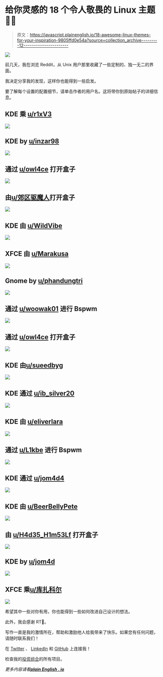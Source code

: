 # 给你灵感的 18 个令人敬畏的 Linux 主题🎨😍

> 原文：<https://javascript.plainenglish.io/18-awesome-linux-themes-for-your-inspiration-9805ffd0e54a?source=collection_archive---------12----------------------->

![](img/dce8cc1a83b109283119f2e6167e65a7.png)

前几天，我在浏览 Reddit，从 Unix 用户那里收藏了一些定制的、独一无二的界面。

我决定分享我的发现，这样你也能得到一些启发。

要了解每个设置的配置细节，请单击作者的用户名。这将带你到原始帖子的详细信息。

## KDE 乘 [u/r1xV3](https://www.reddit.com/r/unixporn/comments/q19c59/kde_my_first_rice/)

![](img/c23bf37c2906cba2e7e2e9edfd56e2de.png)

## KDE by [u/inzar98](https://www.reddit.com/r/unixporn/comments/bq2e4g/plasma_sweet_is_awesome/)

![](img/ab7b02b9782e51e51fb3e35a75d802fb.png)

## 通过 [u/owl4ce](https://www.reddit.com/r/unixporn/comments/jba8l9/openbox_joyful_desktop_v2/) 打开盒子

![](img/5457c59930628127bd7b09276a2ba12e.png)

## 由[u/郊区驱魔人](https://www.reddit.com/r/unixporn/comments/o9fa24/openbox_eww_not_again_its_pastel_once_more/)打开盒子

![](img/bfca86bffd5ea1d229afb27662c872bb.png)

## KDE 由 [u/WildVibe](https://www.reddit.com/r/unixporn/comments/f4pkx9/kde_5_first_rice_husband_convinced_me_to_try/)

![](img/03a560cc20c09ba9774726cd9699dfda.png)

## XFCE 由 [u/Marakusa](https://www.reddit.com/r/unixporn/comments/ptxf5n/xfce_mars_theme_o/)

![](img/55248e76bbcad0238397271773ee88ad.png)

## Gnome by [u/phandungtri](https://www.reddit.com/r/unixporn/comments/ls9edm/gnome_just_the_evening_after_raining/)

![](img/b35d18dcd96ac8b32ff4309aacea7078.png)

## 通过 [u/woowak01](https://www.reddit.com/r/unixporn/comments/no1we8/bspwm_dark_theme/) 进行 Bspwm

![](img/0c5aaf1d7526d538edea78b092e1a2ea.png)

## 通过 [u/owl4ce](https://www.reddit.com/r/unixporn/comments/lzardy/openbox_sakura_saber/) 打开盒子

![](img/6356602d7ab424073eedb22b672b1e8c.png)

## KDE 由[u/sueedbyg](https://www.reddit.com/r/unixporn/comments/f25ygg/kde_in_the_woods/)

![](img/7e0045ed27a9a26254f9974d9403f267.png)

## KDE 通过 [u/ib_silver20](https://www.reddit.com/r/unixporn/comments/oqlaah/kde_my_first_rice_as_a_noob_took_a_lot_of/)

![](img/9ddab2b78b13d2d9ed944b3f7ef94309.png)

## KDE 由 [u/eliverlara](https://www.reddit.com/r/unixporn/comments/fqrpmz/kde_dracula/)

![](img/38dafcd6f9782696ef2d132252a4a96c.png)

## 通过 [u/L1kbe](https://www.reddit.com/r/unixporn/comments/osgjkx/bspwm_welcome_to_my_first_rice/) 进行 Bspwm

![](img/11f204c4ff546d195d70e4191e66fac5.png)

## KDE 通过 [u/jom4d4](https://www.reddit.com/r/unixporn/comments/j63lsj/kde_plasma_otto_plasma_520/)

![](img/397f43c547168f14bc8de1b350c928ff.png)

## KDE 由 [u/BeerBellyPete](https://www.reddit.com/r/unixporn/comments/kt1qlg/plasma_my_first_rice_on_endeavouros_with_kde/)

![](img/cb0baa7ba5eb3eb59a9c449ea279d577.png)

## 由 [u/H4d35_H1m53Lf](https://www.reddit.com/r/unixporn/comments/gpqbfe/openbox_been_working_on_this_for_quite_some_time/) 打开盒子

![](img/a97de3fc60592575dbfa56edebe87078.png)

## KDE by [u/jom4d](https://www.reddit.com/r/unixporn/comments/g7vtiz/kde_plasma_moe_new_moedark_themes/)

![](img/4c125fae20ba04a9ee38afeee1681d48.png)

## XFCE 乘[u/库扎科尔](https://www.reddit.com/r/unixporn/comments/kdh3s1/xfce_simple_nord/)

![](img/f7122e2b099781ed93d1be60263d9fe1.png)

希望其中一些对你有用，你也能得到一些如何改进自己设计的想法。

此外，我会感谢 RT🔁。

写作一直是我的激情所在，帮助和激励他人给我带来了快乐。如果您有任何问题，请随时联系我们！

在 [Twitter](https://twitter.com/madzadev) 、 [LinkedIn](https://www.linkedin.com/in/madzadev/) 和 [GitHub](https://github.com/madzadev) 上连接我！

检查我的[投资组合](https://madza.dev/code)的所有项目。

*更多内容请看*[***plain English . io***](http://plainenglish.io/)